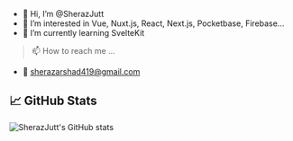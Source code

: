 - 👋 Hi, I’m @SherazJutt
- 👀 I’m interested in Vue, Nuxt.js, React, Next.js, Pocketbase, Firebase...
- 🌱 I’m currently learning SvelteKit
  
> 📫 How to reach me ...
- 📧 sherazarshad419@gmail.com

<!---
fahad-441002/fahad-441002 is a ✨ special ✨ repository because its `README.md` (this file) appears on your GitHub profile.
You can click the Preview link to take a look at your changes.
--->



## 📈 GitHub Stats
![SherazJutt's GitHub stats](https://github-readme-stats.vercel.app/api?username=SherazJutt&show_icons=true&theme=radical)
